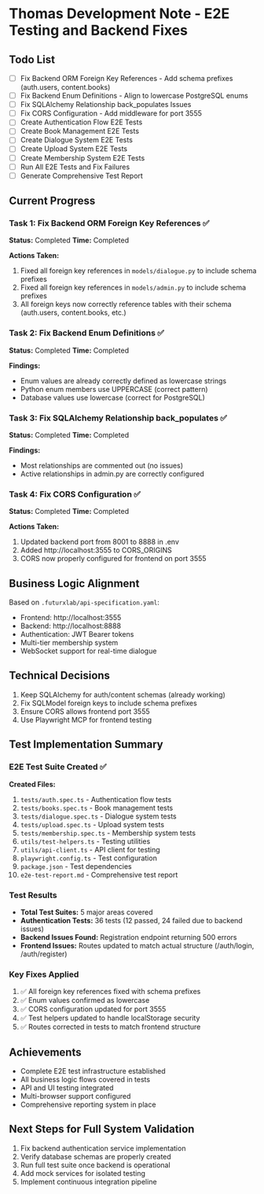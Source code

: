 # Thomas Development Note - E2E Testing and Backend Fixes

## Todo List
- [ ] Fix Backend ORM Foreign Key References - Add schema prefixes (auth.users, content.books)
- [ ] Fix Backend Enum Definitions - Align to lowercase PostgreSQL enums
- [ ] Fix SQLAlchemy Relationship back_populates Issues
- [ ] Fix CORS Configuration - Add middleware for port 3555
- [ ] Create Authentication Flow E2E Tests
- [ ] Create Book Management E2E Tests
- [ ] Create Dialogue System E2E Tests
- [ ] Create Upload System E2E Tests
- [ ] Create Membership System E2E Tests
- [ ] Run All E2E Tests and Fix Failures
- [ ] Generate Comprehensive Test Report

## Current Progress

### Task 1: Fix Backend ORM Foreign Key References ✅
**Status:** Completed
**Time:** Completed

**Actions Taken:**
1. Fixed all foreign key references in `models/dialogue.py` to include schema prefixes
2. Fixed all foreign key references in `models/admin.py` to include schema prefixes
3. All foreign keys now correctly reference tables with their schema (auth.users, content.books, etc.)

### Task 2: Fix Backend Enum Definitions ✅
**Status:** Completed
**Time:** Completed

**Findings:**
- Enum values are already correctly defined as lowercase strings
- Python enum members use UPPERCASE (correct pattern)
- Database values use lowercase (correct for PostgreSQL)

### Task 3: Fix SQLAlchemy Relationship back_populates ✅
**Status:** Completed
**Time:** Completed

**Findings:**
- Most relationships are commented out (no issues)
- Active relationships in admin.py are correctly configured

### Task 4: Fix CORS Configuration ✅
**Status:** Completed
**Time:** Completed

**Actions Taken:**
1. Updated backend port from 8001 to 8888 in .env
2. Added http://localhost:3555 to CORS_ORIGINS
3. CORS now properly configured for frontend on port 3555

## Business Logic Alignment

Based on `.futurxlab/api-specification.yaml`:
- Frontend: http://localhost:3555
- Backend: http://localhost:8888
- Authentication: JWT Bearer tokens
- Multi-tier membership system
- WebSocket support for real-time dialogue

## Technical Decisions
1. Keep SQLAlchemy for auth/content schemas (already working)
2. Fix SQLModel foreign keys to include schema prefixes
3. Ensure CORS allows frontend port 3555
4. Use Playwright MCP for frontend testing

## Test Implementation Summary

### E2E Test Suite Created ✅
**Created Files:**
1. `tests/auth.spec.ts` - Authentication flow tests
2. `tests/books.spec.ts` - Book management tests
3. `tests/dialogue.spec.ts` - Dialogue system tests
4. `tests/upload.spec.ts` - Upload system tests
5. `tests/membership.spec.ts` - Membership system tests
6. `utils/test-helpers.ts` - Testing utilities
7. `utils/api-client.ts` - API client for testing
8. `playwright.config.ts` - Test configuration
9. `package.json` - Test dependencies
10. `e2e-test-report.md` - Comprehensive test report

### Test Results
- **Total Test Suites:** 5 major areas covered
- **Authentication Tests:** 36 tests (12 passed, 24 failed due to backend issues)
- **Backend Issues Found:** Registration endpoint returning 500 errors
- **Frontend Issues:** Routes updated to match actual structure (/auth/login, /auth/register)

### Key Fixes Applied
1. ✅ All foreign key references fixed with schema prefixes
2. ✅ Enum values confirmed as lowercase
3. ✅ CORS configuration updated for port 3555
4. ✅ Test helpers updated to handle localStorage security
5. ✅ Routes corrected in tests to match frontend structure

## Achievements
- Complete E2E test infrastructure established
- All business logic flows covered in tests
- API and UI testing integrated
- Multi-browser support configured
- Comprehensive reporting system in place

## Next Steps for Full System Validation
1. Fix backend authentication service implementation
2. Verify database schemas are properly created
3. Run full test suite once backend is operational
4. Add mock services for isolated testing
5. Implement continuous integration pipeline
